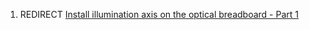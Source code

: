 1.  REDIRECT [Install illumination axis on the optical breadboard - Part
    1](Install_illumination_axis_on_the_optical_breadboard_-_Part_1 "wikilink")
